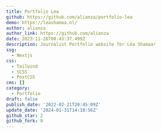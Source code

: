 ```yaml
---
title: Portfolio Lea
github: https://github.com/alianza/portfolio-lea
demo: https://leashamaa.nl/
author: alianza
author_link: https://github.com/alianza
date: 2023-11-26T08:43:37.499Z
description: Journalist Portfolio website for Léa Shamaa!
ssg:
  - Nextjs
css:
  - Tailwind
  - SCSS
  - PostCSS
cms: []
category:
  - Portfolio
draft: false
publish_date: '2022-02-21T20:45:09Z'
update_date: '2024-01-31T14:18:56Z'
github_star: 2
github_fork: 0
---
```

